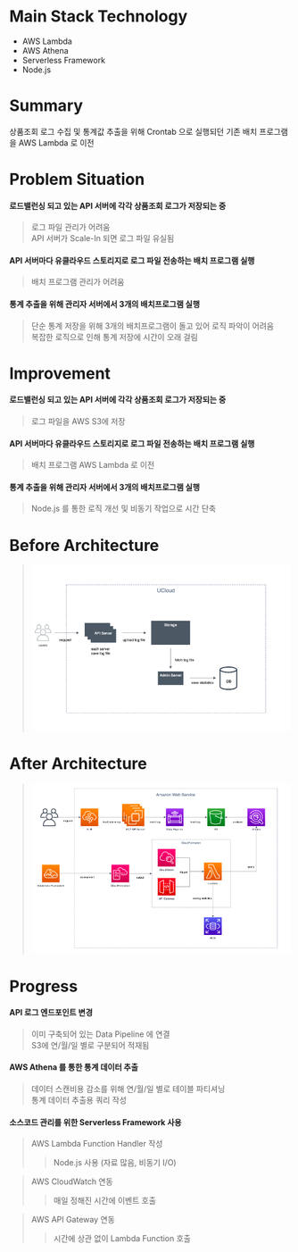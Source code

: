 # Main Stack Technology
* AWS Lambda
* AWS Athena
* Serverless Framework
* Node.js


# Summary
상품조회 로그 수집 및 통계값 추출을 위해 Crontab 으로 실행되던 기존 배치 프로그램을 AWS Lambda 로 이전

# Problem Situation
#### 로드밸런싱 되고 있는 API 서버에 각각 상품조회 로그가 저장되는 중
> 로그 파일 관리가 어려움</br>
> API 서버가 Scale-In 되면 로그 파일 유실됨

#### API 서버마다 유클라우드 스토리지로 로그 파일 전송하는 배치 프로그램 실행
>  배치 프로그램 관리가 어려움

#### 통계 추출을 위해 관리자 서버에서 3개의 배치프로그램 실행
> 단순 통계 저장을 위해 3개의 배치프로그램이 돌고 있어 로직 파악이 어려움</br>
> 복잡한 로직으로 인해 통계 저장에 시간이 오래 걸림

# Improvement
#### 로드밸런싱 되고 있는 API 서버에 각각 상품조회 로그가 저장되는 중
> 로그 파일을 AWS S3에 저장

#### API 서버마다 유클라우드 스토리지로 로그 파일 전송하는 배치 프로그램 실행
> 배치 프로그램 AWS Lambda 로 이전

#### 통계 추출을 위해 관리자 서버에서 3개의 배치프로그램 실행
> Node.js 를 통한 로직 개선 및 비동기 작업으로 시간 단축

# Before Architecture
> ![UCloud Architecture](img/ucloud_goodsview_architecture.jpg)

# After Architecture
> ![AWS Architecture](img/aws_goodsview_architecture.jpg)

# Progress
#### API 로그 엔드포인트 변경
> 이미 구축되어 있는 Data Pipeline 에 연결</br>
> S3에 연/월/일 별로 구분되어 적재됨

#### AWS Athena 를 통한 통계 데이터 추출
> 데이터 스캔비용 감소를 위해 연/월/일 별로 테이블 파티셔닝</br>
> 통계 데이터 추출용 쿼리 작성

#### 소스코드 관리를 위한 Serverless Framework 사용
> AWS Lambda Function Handler 작성
>> Node.js 사용 (자료 많음, 비동기 I/O)

> AWS CloudWatch 연동
>> 매일 정해진 시간에 이벤트 호출

> AWS API Gateway 연동
>> 시간에 상관 없이 Lambda Function 호출


